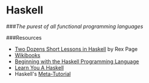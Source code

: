 Haskell
===

###_The purest of all functional programming languages_

###Resources

+ [Two Dozens Short Lessons in Haskell](http://www.cs.ou.edu/~rlpage/fpclassCurrent/textbook/haskell.shtml) by Rex Page
+ [Wikibooks](http://en.wikibooks.org/wiki/Haskell)
+ [Beginning with the Haskell Programming Language](http://gnosis.cx/publish/programming/Haskell.pdf)
+ [Learn You A Haskell](http://learnyouahaskell.com)
+ Haskell's [Meta-Tutorial](http://www.haskell.org/haskellwiki/Meta-tutorial)